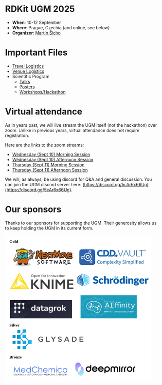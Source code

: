 # RDKit UGM 2025

- **When**: 10-12 September
- **Where**: Prague, Czechia (and online, see below)
- **Organizer**: [Martin Šícho](https://telefony.vscht.cz/en/Person/1106)

# Important Files
- [Travel Logistics](./logistics/travel_logistics.pdf)
- [Venue Logistics](./logistics/venue_logistics.pdf)
- Scientific Program
  - [Talks](https://web.vscht.cz/~sichom/ugm_2025.html)
  - [Posters](https://web.vscht.cz/~sichom/ugm_2025_posters.html) 
  - [Workshops/Hackathon](https://web.vscht.cz/~sichom/ugm_2025_workshops.html)

# Virtual attendance
As in years past, we will live stream the UGM itself (not the hackathon) over zoom. Unlike in previous years, virtual attendance does not require registration.

Here are the links to the zoom streams:
- [Wednesday (Sept 10) Morning Session](https://ethz.zoom.us/j/62598712168)
- [Wednesday (Sept 10) Afternoon Session](https://ethz.zoom.us/j/62967958683)
- [Thursday (Sept 11) Morning Session](https://ethz.zoom.us/j/61538306941)
- [Thursday (Sept 11) Afternoon Session](https://ethz.zoom.us/j/66926399458)

We will, as always, be using discord for Q&A and general discussion. You can join the UGM discord server here: [https://discord.gg/5cAr6x66Ug](https://discord.gg/5cAr6x66Ug).

# Our sponsors

Thanks to our sponsors for supporting the UGM. Their generosity allows us to keep holding the UGM in its current form.

![sponsors logos](sponsors.png)

